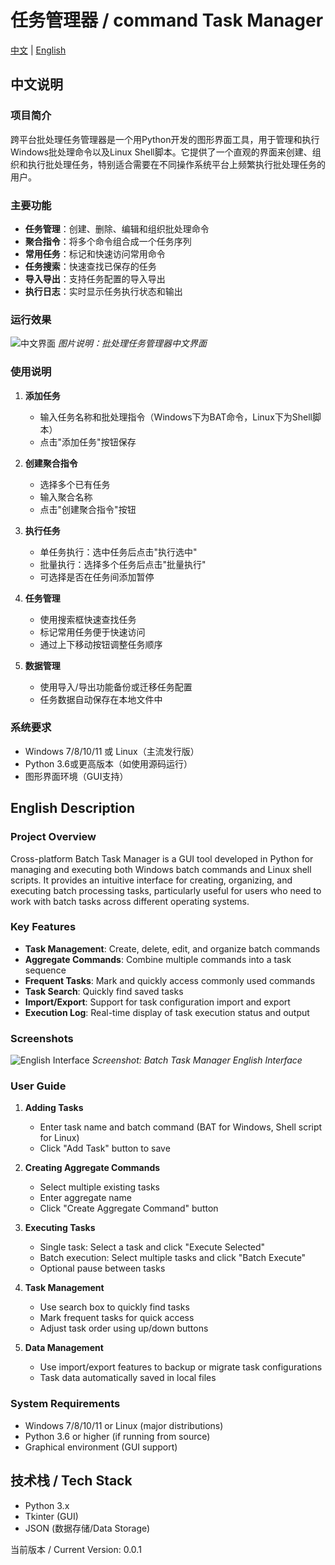 # 任务管理器 / command Task Manager

[中文](#chinese) | [English](#english)

<a name="chinese"></a>
## 中文说明

### 项目简介
跨平台批处理任务管理器是一个用Python开发的图形界面工具，用于管理和执行Windows批处理命令以及Linux Shell脚本。它提供了一个直观的界面来创建、组织和执行批处理任务，特别适合需要在不同操作系统平台上频繁执行批处理任务的用户。

### 主要功能
- **任务管理**：创建、删除、编辑和组织批处理命令
- **聚合指令**：将多个命令组合成一个任务序列
- **常用任务**：标记和快速访问常用命令
- **任务搜索**：快速查找已保存的任务
- **导入导出**：支持任务配置的导入导出
- **执行日志**：实时显示任务执行状态和输出

### 运行效果
![中文界面](docs/images/img_zh.png)
*图片说明：批处理任务管理器中文界面*

### 使用说明
1. **添加任务**
   - 输入任务名称和批处理指令（Windows下为BAT命令，Linux下为Shell脚本）
   - 点击"添加任务"按钮保存

2. **创建聚合指令**
   - 选择多个已有任务
   - 输入聚合名称
   - 点击"创建聚合指令"按钮

3. **执行任务**
   - 单任务执行：选中任务后点击"执行选中"
   - 批量执行：选择多个任务后点击"批量执行"
   - 可选择是否在任务间添加暂停

4. **任务管理**
   - 使用搜索框快速查找任务
   - 标记常用任务便于快速访问
   - 通过上下移动按钮调整任务顺序

5. **数据管理**
   - 使用导入/导出功能备份或迁移任务配置
   - 任务数据自动保存在本地文件中

### 系统要求
- Windows 7/8/10/11 或 Linux（主流发行版）
- Python 3.6或更高版本（如使用源码运行）
- 图形界面环境（GUI支持）

<a name="english"></a>
## English Description

### Project Overview
Cross-platform Batch Task Manager is a GUI tool developed in Python for managing and executing both Windows batch commands and Linux shell scripts. It provides an intuitive interface for creating, organizing, and executing batch processing tasks, particularly useful for users who need to work with batch tasks across different operating systems.

### Key Features
- **Task Management**: Create, delete, edit, and organize batch commands
- **Aggregate Commands**: Combine multiple commands into a task sequence
- **Frequent Tasks**: Mark and quickly access commonly used commands
- **Task Search**: Quickly find saved tasks
- **Import/Export**: Support for task configuration import and export
- **Execution Log**: Real-time display of task execution status and output

### Screenshots
![English Interface](docs/images/img_en.png)
*Screenshot: Batch Task Manager English Interface*

### User Guide
1. **Adding Tasks**
   - Enter task name and batch command (BAT for Windows, Shell script for Linux)
   - Click "Add Task" button to save

2. **Creating Aggregate Commands**
   - Select multiple existing tasks
   - Enter aggregate name
   - Click "Create Aggregate Command" button

3. **Executing Tasks**
   - Single task: Select a task and click "Execute Selected"
   - Batch execution: Select multiple tasks and click "Batch Execute"
   - Optional pause between tasks

4. **Task Management**
   - Use search box to quickly find tasks
   - Mark frequent tasks for quick access
   - Adjust task order using up/down buttons

5. **Data Management**
   - Use import/export features to backup or migrate task configurations
   - Task data automatically saved in local files

### System Requirements
- Windows 7/8/10/11 or Linux (major distributions)
- Python 3.6 or higher (if running from source)
- Graphical environment (GUI support)

## 技术栈 / Tech Stack
- Python 3.x
- Tkinter (GUI)
- JSON (数据存储/Data Storage)

当前版本 / Current Version: 0.0.1
